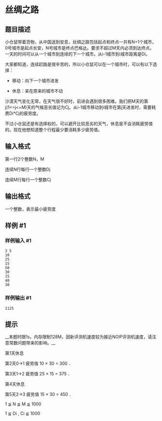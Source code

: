 # 丝绸之路

## 题目描述

小仓鼠带着货物，从中国送到安息，丝绸之路包括起点和终点一共有N+1个城市，0号城市是起点长安，N号城市是终点巴格达。要求不超过M天内必须到达终点。一天的时间可以从一个城市到连续的下一个城市。从i-1城市到i城市距离是Di。


大家都知道，连续赶路是很辛苦的，所以小仓鼠可以在一个城市时，可以有以下选择：


- 移动：向下一个城市进发

- 休息：呆在原来的城市不动


沙漠天气变化无常，在天气很不好时，前进会遇到很多困难。我们把M天的第j(1<=j<=M)天的气候恶劣值记为Cj。从i-1城市移动到i城市在第j天进发时，需要耗费Di\*Cj的疲劳度。


不过小仓鼠还是有选择权的，可以避开比较恶劣的天气，休息是不会消耗疲劳值的。现在他想知道整个行程最少要消耗多少疲劳值。


## 输入格式

第一行2个整数N，M

连续N行每行一个整数Dj

连续M行每行一个整数Cj


## 输出格式

一个整数，表示最小疲劳度


## 样例 #1

### 样例输入 #1
```
3 5
10
25
15
50
30
15
40
30
```

### 样例输出 #1

```
1125
```

## 提示

\_\_本题时限1s，内存限制128M，因新评测机速度较为接近NOIP评测机速度，请注意常数问题带来的影响。\_\_


第1天休息

第2天0->1 疲劳值 10 × 30 = 300 ．

第3天1->2 疲劳值 25 × 15 = 375 ．

第4天休息

第5天2->3 疲劳值 15 × 30 = 450 ．


1 ≦ N ≦ M ≦ 1000

1 ≦ Di , Ci ≦ 1000

